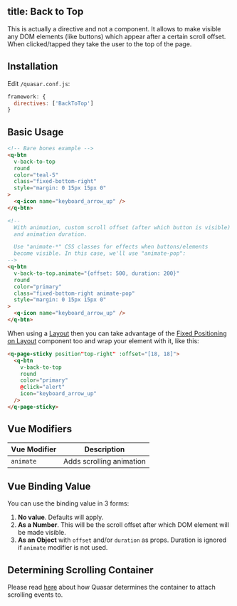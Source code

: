 title: Back to Top
---

This is actually a directive and not a component. It allows to make visible any DOM elements (like buttons) which appear after a certain scroll offset. When clicked/tapped they take the user to the top of the page.
<input type="hidden" data-fullpage-demo="scrolling/back-to-top">

## Installation
Edit `/quasar.conf.js`:
```js
framework: {
  directives: ['BackToTop']
}
```

## Basic Usage
``` html
<!-- Bare bones example -->
<q-btn
  v-back-to-top
  round
  color="teal-5"
  class="fixed-bottom-right"
  style="margin: 0 15px 15px 0"
>
  <q-icon name="keyboard_arrow_up" />
</q-btn>

<!--
  With animation, custom scroll offset (after which button is visible)
  and animation duration.

  Use "animate-*" CSS classes for effects when buttons/elements
  become visible. In this case, we'll use "animate-pop":
-->
<q-btn
  v-back-to-top.animate="{offset: 500, duration: 200}"
  round
  color="primary"
  class="fixed-bottom-right animate-pop"
  style="margin: 0 15px 15px 0"
>
  <q-icon name="keyboard_arrow_up" />
</q-btn>
```

When using a [Layout](/components/layout.html) then you can take advantage of the [Fixed Positioning on Layout](/components/fixed-positioning-on-layout.html) component too and wrap your element with it, like this:

```html
<q-page-sticky position"top-right" :offset="[18, 18]">
  <q-btn
    v-back-to-top
    round
    color="primary"
    @click="alert"
    icon="keyboard_arrow_up"
  />
</q-page-sticky>
```

## Vue Modifiers
| Vue Modifier | Description |
| --- | --- |
| `animate` | Adds scrolling animation |

## Vue Binding Value
You can use the binding value in 3 forms:

1. **No value**. Defaults will apply.
2. **As a Number**. This will be the scroll offset after which DOM element will be made visible.
3. **As an Object** with `offset` and/or `duration` as props. Duration is ignored if `animate` modifier is not used.

## Determining Scrolling Container
Please read [here](/components/scroll-observable.html#Determining-Scrolling-Container) about how Quasar determines the container to attach scrolling events to.
